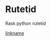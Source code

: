 # Rutetid
Rask python rutetid


[linkname](https://www.youtube.com/watch?v=RS8zFFaDdtg&feature=youtu.be)
